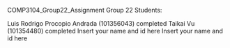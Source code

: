 COMP3104_Group22_Assignment
Group 22 Students:

Luis Rodrigo Procopio Andrada (101356043) completed
Taikai Vu (101354480) completed
Insert your name and id here
Insert your name and id here
